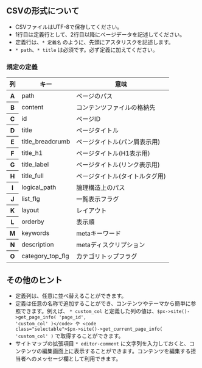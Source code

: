 
<!-- autoindex -->

## CSVの形式について

- CSVファイルはUTF-8で保存してください。
- 1行目は定義行として、2行目以降にページデータを記述してください。
- 定義行は、<code>* 定義名</code> のように、先頭にアスタリスクを記述します。
- <code>* path</code>、<code>* title</code> は必須です。必ず定義に加えてください。


### 規定の定義

<div class="unit">
<table class="def">
	<thead>
		<tr>
			<th>列</th>
			<th>キー</th>
			<th>意味</th>
		</tr>
	</thead>
	<tbody>
		<tr><th>A</th><td>path</td><td>ページのパス</td></tr>
		<tr><th>B</th><td>content</td><td>コンテンツファイルの格納先</td></tr>
		<tr><th>C</th><td>id</td><td>ページID</td></tr>
		<tr><th>D</th><td>title</td><td>ページタイトル</td></tr>
		<tr><th>E</th><td>title_breadcrumb</td><td>ページタイトル(パン屑表示用)</td></tr>
		<tr><th>F</th><td>title_h1</td><td>ページタイトル(H1表示用)</td></tr>
		<tr><th>G</th><td>title_label</td><td>ページタイトル(リンク表示用)</td></tr>
		<tr><th>H</th><td>title_full</td><td>ページタイトル(タイトルタグ用)</td></tr>
		<tr><th>I</th><td>logical_path</td><td>論理構造上のパス</td></tr>
		<tr><th>J</th><td>list_flg</td><td>一覧表示フラグ</td></tr>
		<tr><th>K</th><td>layout</td><td>レイアウト</td></tr>
		<tr><th>L</th><td>orderby</td><td>表示順</td></tr>
		<tr><th>M</th><td>keywords</td><td>metaキーワード</td></tr>
		<tr><th>N</th><td>description</td><td>metaディスクリプション</td></tr>
		<tr><th>O</th><td>category_top_flg</td><td>カテゴリトップフラグ</td></tr>
	</tbody>
</table>
</div><!-- /.unit -->

## その他のヒント

- 定義列は、任意に並べ替えることができます。
- 定義は任意の名称で追加することができ、コンテンツやテーマから簡単に参照できます。例えば、 <code>* custom_col</code> と定義した列の値は、<code class="selectable">$px->site()->get_page_info( 'page_id', 'custom_col' )</code> や <code class="selectable">$px->site()->get_current_page_info( 'custom_col' )</code> で取得することができます。
- サイトマップの拡張項目 `* editor-comment` に文字列を入力しておくと、コンテンツの編集画面上に表示することができます。コンテンツを編集する担当者へのメッセージ欄として利用できます。

